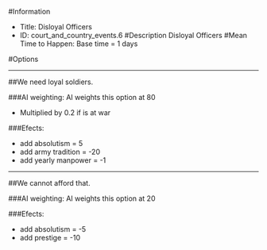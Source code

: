 #Information
 - Title: Disloyal Officers
 - ID: court_and_country_events.6
#Description
Disloyal Officers
#Mean Time to Happen:
Base time = 1 days

#Options

___
##We need loyal soldiers.

###AI weighting:
AI weights this option at 80
 - Multiplied by 0.2 if is at war


###Efects:<ul><li>add absolutism = 5</li><li>add army tradition = -20</li><li>add yearly manpower = -1</li></ul>

___
##We cannot afford that.

###AI weighting:
AI weights this option at 20


###Efects:<ul><li>add absolutism = -5</li><li>add prestige = -10</li></ul>
